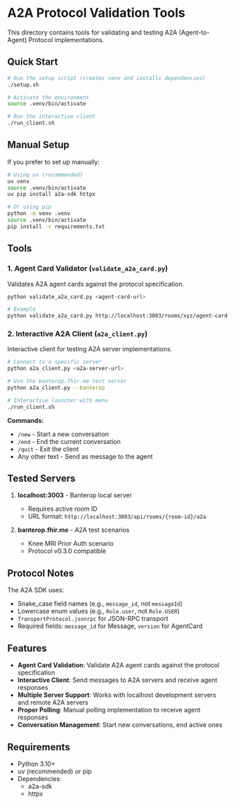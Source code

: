 # A2A Protocol Validation Tools

This directory contains tools for validating and testing A2A (Agent-to-Agent) Protocol implementations.

## Quick Start

```bash
# Run the setup script (creates venv and installs dependencies)
./setup.sh

# Activate the environment
source .venv/bin/activate

# Run the interactive client
./run_client.sh
```

## Manual Setup

If you prefer to set up manually:

```bash
# Using uv (recommended)
uv venv
source .venv/bin/activate
uv pip install a2a-sdk httpx

# Or using pip
python -m venv .venv
source .venv/bin/activate
pip install -r requirements.txt
```

## Tools

### 1. Agent Card Validator (`validate_a2a_card.py`)

Validates A2A agent cards against the protocol specification.

```bash
python validate_a2a_card.py <agent-card-url>

# Example
python validate_a2a_card.py http://localhost:3003/rooms/xyz/agent-card.json
```

### 2. Interactive A2A Client (`a2a_client.py`)

Interactive client for testing A2A server implementations.

```bash
# Connect to a specific server
python a2a_client.py <a2a-server-url>

# Use the banterop.fhir.me test server
python a2a_client.py --banterop

# Interactive launcher with menu
./run_client.sh
```

**Commands:**
- `/new` - Start a new conversation
- `/end` - End the current conversation
- `/quit` - Exit the client
- Any other text - Send as message to the agent

## Tested Servers

1. **localhost:3003** - Banterop local server
   - Requires active room ID
   - URL format: `http://localhost:3003/api/rooms/{room-id}/a2a`

2. **banterop.fhir.me** - A2A test scenarios
   - Knee MRI Prior Auth scenario
   - Protocol v0.3.0 compatible

## Protocol Notes

The A2A SDK uses:
- Snake_case field names (e.g., `message_id`, not `messageId`)
- Lowercase enum values (e.g., `Role.user`, not `Role.USER`)
- `TransportProtocol.jsonrpc` for JSON-RPC transport
- Required fields: `message_id` for Message, `version` for AgentCard

## Features

- **Agent Card Validation**: Validate A2A agent cards against the protocol specification
- **Interactive Client**: Send messages to A2A servers and receive agent responses
- **Multiple Server Support**: Works with localhost development servers and remote A2A servers
- **Proper Polling**: Manual polling implementation to receive agent responses
- **Conversation Management**: Start new conversations, end active ones

## Requirements

- Python 3.10+
- uv (recommended) or pip
- Dependencies:
  - a2a-sdk
  - httpx